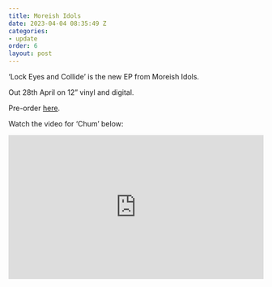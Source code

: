 ```yaml
---
title: Moreish Idols
date: 2023-04-04 08:35:49 Z
categories:
- update
order: 6
layout: post
---
```


‘Lock Eyes and Collide’ is the new EP from Moreish Idols.

Out 28th April on 12” vinyl and digital.
                        

Pre-order <a href="https://ffm.to/moreish_collide" >here</a>.

Watch the video for ‘Chum’ below:
 
<style>.embed-container { position: relative; padding-bottom: 56.25%; height: 0; overflow: hidden; max-width: 100%; } .embed-container iframe, .embed-container object, .embed-container embed { position: absolute; top: 0; left: 0; width: 100%; height: 100%; }</style><div class='embed-container'><iframe src='https://www.youtube.com/embed/iXJm6em1NKM' frameborder='0' allowfullscreen></iframe></div>
<p> </p>
